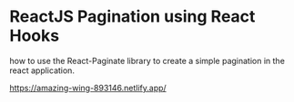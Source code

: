 # ReactJS Pagination using React Hooks

how to use the React-Paginate library to create a simple pagination in the react application.

https://amazing-wing-893146.netlify.app/

<img src=''>
